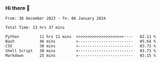 ### Hi there 👋

<!--
**ututono/ututono** is a ✨ _special_ ✨ repository because its `README.md` (this file) appears on your GitHub profile.

Here are some ideas to get you started:

- 🔭 I’m currently working on ...
- 🌱 I’m currently learning ...
- 👯 I’m looking to collaborate on ...
- 🤔 I’m looking for help with ...
- 💬 Ask me about ...
- 📫 How to reach me: ...
- 😄 Pronouns: ...
- ⚡ Fun fact: ...
-->



<!--START_SECTION:waka-->

```txt
From: 30 December 2023 - To: 06 January 2024

Total Time: 13 hrs 37 mins

Python         11 hrs 11 mins  >>>>>>>>>>>>>>>>>>>>>----   82.11 %
Bash           46 mins         >------------------------   05.64 %
CSV            30 mins         >------------------------   03.73 %
Shell Script   30 mins         >------------------------   03.71 %
Markdown       25 mins         >------------------------   03.15 %
```

<!--END_SECTION:waka-->
